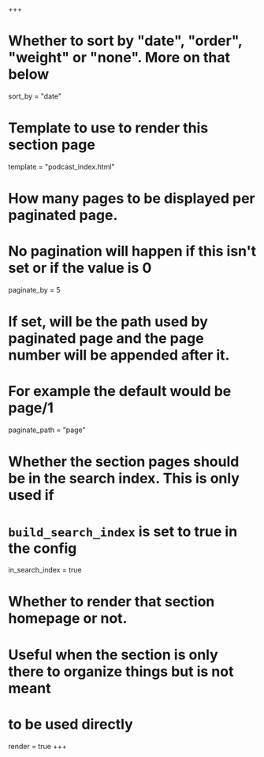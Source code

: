 +++
# Whether to sort by "date", "order", "weight" or "none". More on that below
sort_by = "date"

# Template to use to render this section page
template = "podcast_index.html"

# How many pages to be displayed per paginated page.
# No pagination will happen if this isn't set or if the value is 0
paginate_by = 5

# If set, will be the path used by paginated page and the page number will be appended after it.
# For example the default would be page/1
paginate_path = "page"

# Whether the section pages should be in the search index. This is only used if
# `build_search_index` is set to true in the config
in_search_index = true

# Whether to render that section homepage or not.
# Useful when the section is only there to organize things but is not meant
# to be used directly
render = true
+++
